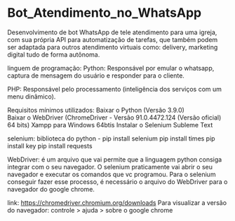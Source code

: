 # Bot_Atendimento_no_WhatsApp

Desenvolvimento de bot WhatsApp de tele atendimento para uma igreja, com sua própria API para automatização de tarefas, que também podem ser adaptada para outros atendimento virtuais como: delivery, marketing digital tudo de forma autônoma.

linguem de programação:
Python: Responsável por emular o whatsapp, captura de mensagem do usuário e responder para o cliente.

PHP: Responsável pelo processamento (inteligência dos serviços com um menu dinâmico).


Requisitos mínimos utilizados:
	Baixar o Python (Versão 3.9.0)	
	Baixar o WebDriver (ChromeDriver - Versão 91.0.4472.124 (Versão oficial) 64 bits)
	Xampp para Windows 64btis
	Instalar o Selenium
	Subleme Text
	
	
selenium: biblioteca do python - pip install selenium
								 pip install times
								 pip install key
								 pip install requests
								 
WebDriver: é um arquivo que vai permite que a linguagem python consiga integrar com o seu navegador. O selenium praticamente vai abrir o seu navegador e executar os comandos que vc programou. Para o selenium conseguir fazer esse processo, é necessário o arquivo do WebDriver para o navegador do google chrome.


link: https://chromedriver.chromium.org/downloads
Para visualizar a versão do navegador:
controle > ajuda > sobre o google chrome
